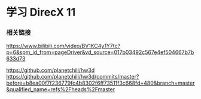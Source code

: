 
# 学习 DirecX 11

### 相关链接

https://www.bilibili.com/video/BV1KC4y1Y7tc?p=6&spm_id_from=pageDriver&vd_source=017b03492c567e4ef504667b7b633d73

https://github.com/planetchili/hw3d
https://github.com/planetchili/hw3d/commits/master?before=b8ea00f7f236779fc4b8302f6ff73511f3c668fd+480&branch=master&qualified_name=refs%2Fheads%2Fmaster